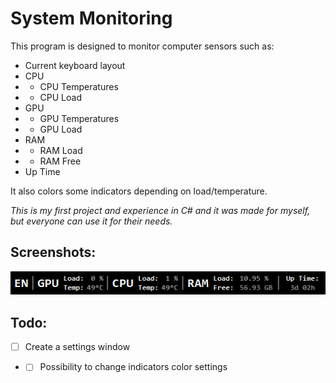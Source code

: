 # System Monitoring
This program is designed to monitor computer sensors such as:
- Current keyboard layout
- CPU
- - CPU Temperatures
- - CPU Load
- GPU
- - GPU Temperatures
- - GPU Load
- RAM
- - RAM Load
- - RAM Free
- Up Time  

It also colors some indicators depending on load/temperature.

*This is my first project and experience in C# and it was made for myself, but everyone can use it for their needs.*

## Screenshots:
![system monitoring panel](git-images/system-monitoring-panel.png)

## Todo:  
- [ ]  Create a settings window
- - [ ]  Possibility to change indicators color settings
